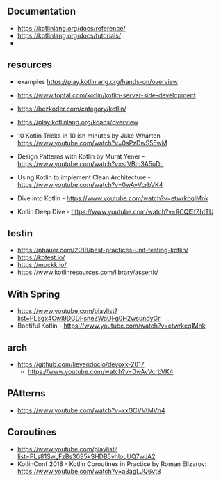 
## Documentation

- https://kotlinlang.org/docs/reference/
- https://kotlinlang.org/docs/tutorials/
-

## resources

- examples https://play.kotlinlang.org/hands-on/overview
- https://www.toptal.com/kotlin/kotlin-server-side-development
- https://bezkoder.com/category/kotlin/

- https://play.kotlinlang.org/koans/overview

- 10 Kotlin Tricks in 10 ish minutes by Jake Wharton - https://www.youtube.com/watch?v=0sPzDwS55wM
- Design Patterns with Kotlin by Murat Yener - https://www.youtube.com/watch?v=stVBm3A5uDc
- Using Kotlin to implement Clean Architecture - https://www.youtube.com/watch?v=0wAvVcrbVK4
- Dive into Kotlin - https://www.youtube.com/watch?v=etwrkcqIMnk
- Kotlin Deep Dive - https://www.youtube.com/watch?v=RCQl5fZhtTU

## testin

- https://phauer.com/2018/best-practices-unit-testing-kotlin/
- https://kotest.io/
- https://mockk.io/
- https://www.kotlinresources.com/library/assertk/

## With Spring

- https://www.youtube.com/playlist?list=PL6gx4Cwl9DGDPsneZWaOFg0H2wsundyGr
- Bootiful Kotlin - https://www.youtube.com/watch?v=etwrkcqIMnk

## arch

- https://github.com/lievendoclo/devoxx-2017
  - https://www.youtube.com/watch?v=0wAvVcrbVK4

## PAtterns

- https://www.youtube.com/watch?v=xxGCVVtMVn4

## Coroutines

- https://www.youtube.com/playlist?list=PLs81Sw_FzBs3095kSHDB5vhlouUQ7wJA2
- KotlinConf 2018 - Kotlin Coroutines in Practice by Roman Elizarov: https://www.youtube.com/watch?v=a3agLJQ6vt8
